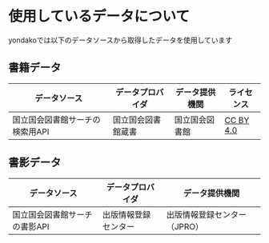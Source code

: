 # 使用しているデータについて

yondakoでは以下のデータソースから取得したデータを使用しています

## 書籍データ

| データソース                    | データプロバイダ   | データ提供機関 | ライセンス                                                            |
| ------------------------------- | ------------------ | -------------- | --------------------------------------------------------------------- |
| 国立国会図書館サーチの検索用API | 国立国会図書館蔵書 | 国立国会図書館 | [CC BY 4.0](https://creativecommons.org/licenses/by/4.0/legalcode.ja) |

## 書影データ

| データソース                  | データプロバイダ     | データ提供機関               |
| ----------------------------- | -------------------- | ---------------------------- |
| 国立国会図書館サーチの書影API | 出版情報登録センター | 出版情報登録センター（JPRO） |
